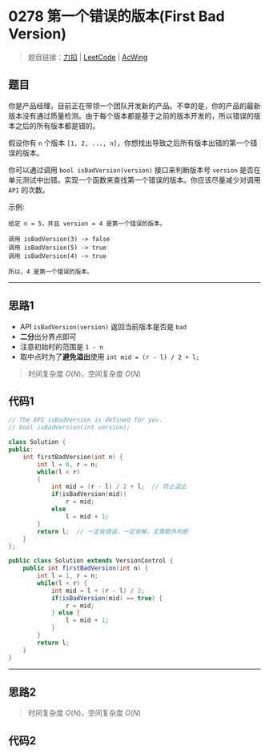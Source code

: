 # 0278 第一个错误的版本(First Bad Version)

> 题目链接：[力扣](https://leetcode-cn.com/problems/first-bad-version/) | [LeetCode](https://leetcode.com/problems/first-bad-version/) | [AcWing](3)

## 题目

你是产品经理，目前正在带领一个团队开发新的产品。不幸的是，你的产品的最新版本没有通过质量检测。由于每个版本都是基于之前的版本开发的，所以错误的版本之后的所有版本都是错的。

假设你有 `n` 个版本 `[1, 2, ..., n]`，你想找出导致之后所有版本出错的第一个错误的版本。

你可以通过调用 `bool isBadVersion(version)` 接口来判断版本号 `version` 是否在单元测试中出错。实现一个函数来查找第一个错误的版本。你应该尽量减少对调用 `API` 的次数。

示例:

```plain
给定 n = 5，并且 version = 4 是第一个错误的版本。

调用 isBadVersion(3) -> false
调用 isBadVersion(5) -> true
调用 isBadVersion(4) -> true

所以，4 是第一个错误的版本。
```

---

## 思路1

- API `isBadVersion(version)` 返回当前版本是否是 `bad`
- **二分**出分界点即可
- 注意初始时的范围是 `1 - n`
- 取中点时为了**避免溢出**使用 `int mid = (r - l) / 2 + l;`

> 时间复杂度 $O(N)$，空间复杂度 $O(N)$

## 代码1

```cpp
// The API isBadVersion is defined for you.
// bool isBadVersion(int version);

class Solution {
public:
    int firstBadVersion(int n) {
        int l = 0, r = n;
        while(l < r)
        {
            int mid = (r - l) / 2 + l;  // 防止溢出
            if(isBadVersion(mid))
                r = mid;
            else
                l = mid + 1;
        }
        return l;  // 一定有错误，一定有解，无需额外判断
    }
};
```

```java
public class Solution extends VersionControl {
    public int firstBadVersion(int n) {
        int l = 1, r = n;
        while(l < r) {
            int mid = l + (r - l) / 2;
            if(isBadVersion(mid) == true) {
                r = mid;
            } else {
                l = mid + 1;
            }
        }
        return l;
    }
}
```

---

## 思路2

> 时间复杂度 $O(N)$，空间复杂度 $O(N)$

## 代码2

```cpp

```
